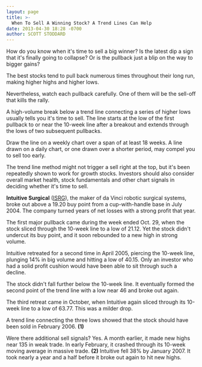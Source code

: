 ```yaml
---
layout: page
title: >-
  When To Sell A Winning Stock? A Trend Lines Can Help
date: 2013-04-30 18:28 -0700
author: SCOTT STODDARD
---
```





How do you know when it's time to sell a big winner? Is the latest dip a sign that it's finally going to collapse? Or is the pullback just a blip on the way to bigger gains?


The best stocks tend to pull back numerous times throughout their long run, making higher highs and higher lows.


Nevertheless, watch each pullback carefully. One of them will be the sell-off that kills the rally.


A high-volume break below a trend line connecting a series of higher lows usually tells you it's time to sell. The line starts at the low of the first pullback to or near the 10-week line after a breakout and extends through the lows of two subsequent pullbacks.


Draw the line on a weekly chart over a span of at least 18 weeks. A line drawn on a daily chart, or one drawn over a shorter period, may compel you to sell too early.


The trend line method might not trigger a sell right at the top, but it's been repeatedly shown to work for growth stocks. Investors should also consider overall market health, stock fundamentals and other chart signals in deciding whether it's time to sell.


**Intuitive Surgical** ([ISRG](https://research.investors.com/quote.aspx?symbol=ISRG)), the maker of da Vinci robotic surgical systems, broke out above a 19.20 buy point from a cup-with-handle base in July 2004. The company turned years of net losses with a strong profit that year.


The first major pullback came during the week ended Oct. 29, when the stock sliced through the 10-week line to a low of 21.12. Yet the stock didn't undercut its buy point, and it soon rebounded to a new high in strong volume.


Intuitive retreated for a second time in April 2005, piercing the 10-week line, plunging 14% in big volume and hitting a low of 40.15. Only an investor who had a solid profit cushion would have been able to sit through such a decline.


The stock didn't fall further below the 10-week line. It eventually formed the second point of the trend line with a low near 46 and broke out again.


The third retreat came in October, when Intuitive again sliced through its 10-week line to a low of 63.77. This was a milder drop.


A trend line connecting the three lows showed that the stock should have been sold in February 2006. **(1)**


Were there additional sell signals? Yes. A month earlier, it made new highs near 135 in weak trade. In early February, it crashed through its 10-week moving average in massive trade. **(2)** Intuitive fell 38% by January 2007. It took nearly a year and a half before it broke out again to hit new highs.




